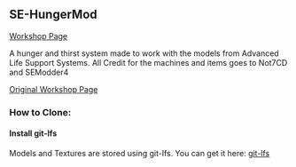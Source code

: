 ## SE-HungerMod
[Workshop Page](http://steamcommunity.com/sharedfiles/filedetails/?id=591816613)

A hunger and thirst system made to work with the models from Advanced Life Support Systems.
All Credit for the machines and items goes to Not7CD and SEModder4 

[Original Workshop Page](http://steamcommunity.com/sharedfiles/filedetails/?id=591816613)

### How to Clone:

#### Install git-lfs
Models and Textures are stored using git-lfs.
You can get it here: [git-lfs](https://git-lfs.github.com/)


